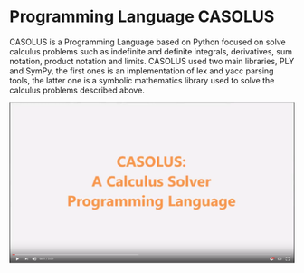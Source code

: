 # Programming Language CASOLUS

CASOLUS is a Programming Language based on Python focused on solve calculus problems such as indefinite and definite integrals, derivatives, sum notation, product notation and limits. CASOLUS used two main libraries, PLY and SymPy, the first ones is an implementation of lex and yacc parsing tools, the latter one is a symbolic mathematics library used to solve the calculus problems described above.

 [![CASOLUS video demostration](https://github.com/KevinSantiago/ProgrammingLanguage/blob/master/CASOLUS_demo.PNG)](http://www.youtube.com/watch?v=aEUEii59L4g "CASOLUS demostration")

